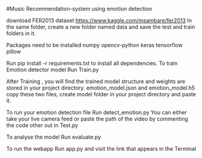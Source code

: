 #Music Recommendation-system using emotion detection

download FER2013 dataset
https://www.kaggle.com/msambare/fer2013
In the same folder, create a new folder named data and save the test and train folders in it.

Packages need to be installed
numpy
opencv-python
keras
tensorflow
pillow

Run pip install -r requirements.txt to install all dependencies.
To train Emotion detector model
Run Train.py

After Training , you will find the trained model structure and weights are stored in your project directory. emotion_model.json and emotion_model.h5
copy these two files, create model folder in your project directory and paste it.

To run your emotion detection file
Run detect_emotion.py
You can either take your live camera feed or paste the path of the video by commenting the code other out in Test.py

To analyse the model
Run evaluate.py

To run the webapp
Run app.py and visit the link that appears in the Terminal
